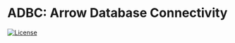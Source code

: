 # ADBC: Arrow Database Connectivity

[![License](http://img.shields.io/:license-Apache%202-blue.svg)](https://github.com/apache/arrow-adbc/blob/master/LICENSE.txt)
